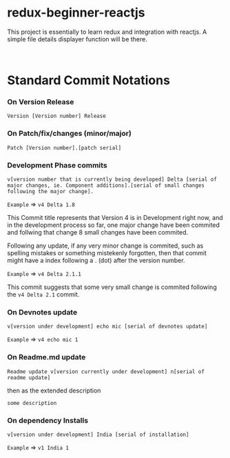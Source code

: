 # redux-beginner-reactjs
This project is essentially to learn redux and integration with reactjs. A simple file details displayer function will be there.

<br>

# Standard Commit Notations
### On Version Release

`Version [Version number] Release`

### On Patch/fix/changes (minor/major)


`Patch [Version number].[patch serial]`

### Development Phase commits


`v[version number that is currently being developed] Delta [serial of major changes, ie. Component additions].[serial of small changes following the major change].`

`Example`  => `v4 Delta 1.8`

 This Commit title represents that Version 4 is in Development right now, and in the development process so far, one major change have been commited and follwing that change 8 small changes have been commited.


 Following any update, if any very minor change is commited, such as spelling mistakes or something mistekenly forgotten, then that commit might have a index following a . (dot) after the version number.

`Example` => `v4 Delta 2.1.1`

 This commit suggests that some very small change is commited following the  `v4 Delta 2.1`  commit.

### On Devnotes update

`v[version under development] echo mic [serial of devnotes update]`

`Example` => `v4 echo mic 1`


### On Readme.md update

`Readme update v[version currently under development] n[serial of readme update] `

then as the extended description 

`some description`


### On dependency Installs

`v[version under development] India [serial of installation]`

`Example` => `v1 India 1`
